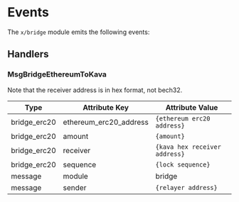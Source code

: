 # Events

The `x/bridge` module emits the following events:

## Handlers

### MsgBridgeEthereumToKava

Note that the receiver address is in hex format, not bech32.

| Type         | Attribute Key          | Attribute Value               |
| ------------ | ---------------------- | ----------------------------- |
| bridge_erc20 | ethereum_erc20_address | `{ethereum erc20 address}`    |
| bridge_erc20 | amount                 | `{amount}`                    |
| bridge_erc20 | receiver               | `{kava hex receiver address}` |
| bridge_erc20 | sequence               | `{lock sequence}`             |
| message      | module                 | bridge                        |
| message      | sender                 | `{relayer address}`           |

